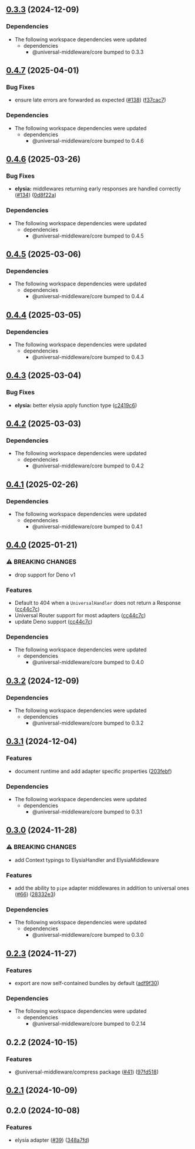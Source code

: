 ## [0.3.3](https://github.com/magne4000/universal-middleware/compare/elysia-v0.3.2...elysia-v0.3.3) (2024-12-09)


### Dependencies

* The following workspace dependencies were updated
  * dependencies
    * @universal-middleware/core bumped to 0.3.3

## [0.4.7](https://github.com/magne4000/universal-middleware/compare/elysia-v0.4.6...elysia-v0.4.7) (2025-04-01)


### Bug Fixes

* ensure late errors are forwarded as expected ([#138](https://github.com/magne4000/universal-middleware/issues/138)) ([f37cac7](https://github.com/magne4000/universal-middleware/commit/f37cac764b8b2fe054b297a52bbf12cde7076949))


### Dependencies

* The following workspace dependencies were updated
  * dependencies
    * @universal-middleware/core bumped to 0.4.6

## [0.4.6](https://github.com/magne4000/universal-middleware/compare/elysia-v0.4.5...elysia-v0.4.6) (2025-03-26)


### Bug Fixes

* **elysia:** middlewares returning early responses are handled correctly ([#134](https://github.com/magne4000/universal-middleware/issues/134)) ([0d8f22a](https://github.com/magne4000/universal-middleware/commit/0d8f22a16f01430cb4d13bf45c5aa0ad5622db70))


### Dependencies

* The following workspace dependencies were updated
  * dependencies
    * @universal-middleware/core bumped to 0.4.5

## [0.4.5](https://github.com/magne4000/universal-middleware/compare/elysia-v0.4.4...elysia-v0.4.5) (2025-03-06)


### Dependencies

* The following workspace dependencies were updated
  * dependencies
    * @universal-middleware/core bumped to 0.4.4

## [0.4.4](https://github.com/magne4000/universal-middleware/compare/elysia-v0.4.3...elysia-v0.4.4) (2025-03-05)


### Dependencies

* The following workspace dependencies were updated
  * dependencies
    * @universal-middleware/core bumped to 0.4.3

## [0.4.3](https://github.com/magne4000/universal-middleware/compare/elysia-v0.4.2...elysia-v0.4.3) (2025-03-04)


### Bug Fixes

* **elysia:** better elysia apply function type ([c2419c6](https://github.com/magne4000/universal-middleware/commit/c2419c6fd9a5346c9e81dda1d94b42569ab9cd3e))

## [0.4.2](https://github.com/magne4000/universal-middleware/compare/elysia-v0.4.1...elysia-v0.4.2) (2025-03-03)


### Dependencies

* The following workspace dependencies were updated
  * dependencies
    * @universal-middleware/core bumped to 0.4.2

## [0.4.1](https://github.com/magne4000/universal-middleware/compare/elysia-v0.4.0...elysia-v0.4.1) (2025-02-26)


### Dependencies

* The following workspace dependencies were updated
  * dependencies
    * @universal-middleware/core bumped to 0.4.1

## [0.4.0](https://github.com/magne4000/universal-middleware/compare/elysia-v0.3.3...elysia-v0.4.0) (2025-01-21)


### ⚠ BREAKING CHANGES

* drop support for Deno v1

### Features

* Default to 404 when a `UniversalHandler` does not return a Response ([cc44c7c](https://github.com/magne4000/universal-middleware/commit/cc44c7cc1ef6f29df278ddabc093b4225b7e7bd5))
* Universal Router support for most adapters ([cc44c7c](https://github.com/magne4000/universal-middleware/commit/cc44c7cc1ef6f29df278ddabc093b4225b7e7bd5))
* update Deno support ([cc44c7c](https://github.com/magne4000/universal-middleware/commit/cc44c7cc1ef6f29df278ddabc093b4225b7e7bd5))


### Dependencies

* The following workspace dependencies were updated
  * dependencies
    * @universal-middleware/core bumped to 0.4.0

## [0.3.2](https://github.com/magne4000/universal-middleware/compare/elysia-v0.3.1...elysia-v0.3.2) (2024-12-09)


### Dependencies

* The following workspace dependencies were updated
  * dependencies
    * @universal-middleware/core bumped to 0.3.2

## [0.3.1](https://github.com/magne4000/universal-middleware/compare/elysia-v0.3.0...elysia-v0.3.1) (2024-12-04)


### Features

* document runtime and add adapter specific properties ([203febf](https://github.com/magne4000/universal-middleware/commit/203febfec402d095a443b21255a8c2d4fa99fcab))


### Dependencies

* The following workspace dependencies were updated
  * dependencies
    * @universal-middleware/core bumped to 0.3.1

## [0.3.0](https://github.com/magne4000/universal-middleware/compare/elysia-v0.2.3...elysia-v0.3.0) (2024-11-28)


### ⚠ BREAKING CHANGES

* add Context typings to ElysiaHandler and ElysiaMiddleware

### Features

* add the ability to `pipe` adapter middlewares in addition to universal ones ([#66](https://github.com/magne4000/universal-middleware/issues/66)) ([28332e3](https://github.com/magne4000/universal-middleware/commit/28332e3e2bc3c2730191655ae77f56ab6a33d771))


### Dependencies

* The following workspace dependencies were updated
  * dependencies
    * @universal-middleware/core bumped to 0.3.0

## [0.2.3](https://github.com/magne4000/universal-middleware/compare/elysia-v0.2.2...elysia-v0.2.3) (2024-11-27)


### Features

* export are now self-contained bundles by default ([adf9f30](https://github.com/magne4000/universal-middleware/commit/adf9f3007ac7655e6288fef24d418b159c79d8fd))


### Dependencies

* The following workspace dependencies were updated
  * dependencies
    * @universal-middleware/core bumped to 0.2.14

## 0.2.2 (2024-10-15)


### Features

* @universal-middleware/compress package ([#41](https://github.com/magne4000/universal-middleware/issues/41)) ([97fd518](https://github.com/magne4000/universal-middleware/commit/97fd51819192a1d8b1d6659995b197ae8ddeb163))

## [0.2.1](https://github.com/magne4000/universal-handler/compare/@universal-middleware/elysia@0.2.0...@universal-middleware/elysia@0.2.1) (2024-10-09)



## 0.2.0 (2024-10-08)


### Features

* elysia adapter ([#39](https://github.com/magne4000/universal-handler/issues/39)) ([348a7fd](https://github.com/magne4000/universal-handler/commit/348a7fd8cb832aecd24f955d24ee076abf069bd7))
